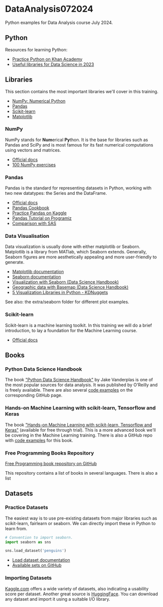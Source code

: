# DataAnalysis072024

Python examples for Data Analysis course July 2024.

## Python

Resources for learning Python:

- [Practice Python on Khan Academy](https://www.khanacademy.org/computing/intro-to-python-fundamentals)
- [Useful libraries for Data Science in 2023](https://www.kdnuggets.com/2023/01/top-data-python-packages-know-2023.html)

## Libraries

This section contains the most important libraries we'll cover in this training.

- [NumPy: Numerical Python](#numpy)
- [Pandas](#pandas)
- [Scikit-learn](#scikit-learn)
- [Matplotlib](#data-visualisation)

### NumPy

NumPy stands for **Num**erical **Py**thon. It is the base for libraries such as Pandas and SciPy and is 
most famous for its fast numerical computations using vectors and matrices.

- [Official docs](https://numpy.org/)
- [100 NumPy exercises](https://github.com/rougier/numpy-100)

### Pandas

Pandas is the standard for representing datasets in Python, working with two new datatypes: the Series and 
the DataFrame.

- [Official docs](https://pandas.pydata.org/)
- [Pandas Cookbook](https://github.com/jvns/pandas-cookbook)
- [Practice Pandas on Kaggle](https://www.kaggle.com/learn/pandas)
- [Pandas Tutorial on Programiz](https://www.programiz.com/python-programming/pandas/)
- [Comparison with SAS](https://pandas.pydata.org/docs/getting_started/comparison/comparison_with_sas.html)

### Data Visualisation

Data visualization is usually done with either matplotlib or Seaborn. Matplotlib is a library from MATlab, which 
Seaborn extends. Generally, Seaborn figures are more aesthetically appealing and more user-friendly to generate.

- [Matplotlib documentation](https://matplotlib.org/)
- [Seaborn documentation](https://seaborn.pydata.org/)
- [Visualization with Seaborn (Data Science Handbook)](https://jakevdp.github.io/PythonDataScienceHandbook/04.14-visualization-with-seaborn.html)
- [Geographic data with Basemap (Data Science Handbook)](https://jakevdp.github.io/PythonDataScienceHandbook/04.13-geographic-data-with-basemap.html)
- [5 Visualization Libraries in Python - KDNuggets](https://www.kdnuggets.com/2023/08/5-python-packages-geospatial-data-analysis.html)

See also: the extra/seaborn folder for different plot examples.

### Scikit-learn

Scikit-learn is a machine learning toolkit. In this training we will do a brief introduction, 
to lay a foundation for the Machine Learning course.

- [Official docs](https://scikit-learn.org/stable/index.html)

## Books

### Python Data Science Handbook

The book ["Python Data Science Handbook"](https://jakevdp.github.io/PythonDataScienceHandbook/) by Jake Vanderplas 
is one of the most popular sources for data analysis. It was published by O'Reilly and is freely available. 
There are also several [code examples](https://github.com/jakevdp/PythonDataScienceHandbook) on the corresponding 
GitHub page.

### Hands-on Machine Learning with scikit-learn, Tensorflow and Keras

The book ["Hands-on Machine Learning with scikit-learn, Tensorflow and Keras"](https://www.oreilly.com/library/view/hands-on-machine-learning/9781098125967/)
(available for free through trial). This is a more advanced book we'll be covering in the Machine Learning training. There is also a 
GitHub repo with [code examples](https://github.com/ageron/handson-ml3?tab=readme-ov-file) for this book.

### Free Programming Books Repository

[Free Programming book repository on GitHub](https://github.com/EbookFoundation/free-programming-books/blob/main/books/free-programming-books-subjects.md)

This repository contains a list of books in several languages. There is also a list 

## Datasets

### Practice Datasets

The easiest way is to use pre-existing datasets from major libraries such as scikit-learn, fairlearn or seaborn. We can 
directly import these in Python to learn from.

```python
# Convention to import seaborn. 
import seaborn as sns

sns.load_dataset('penguins')
```

- [Load dataset documentation](https://seaborn.pydata.org/generated/seaborn.load_dataset.html)
- [Available sets on GitHub](https://github.com/mwaskom/seaborn-data)

### Importing Datasets

[Kaggle.com](https://www.kaggle.com) offers a wide variety of datasets, also indicating a usability score per dataset. 
Another great source is [HuggingFace](https://huggingface.co/datasets). You can download any dataset and import it 
using a suitable I/O library.
